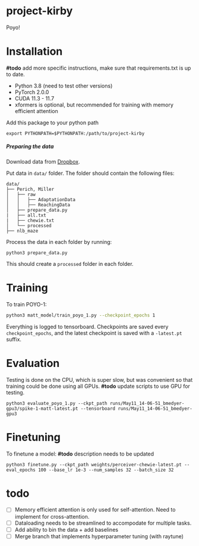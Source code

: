 # project-kirby
Poyo!

# Installation

**#todo** add more specific instructions, make sure that requirements.txt is up to date.
- Python 3.8 (need to test other versions)
- PyTorch 2.0.0
- CUDA 11.3 - 11.7 
- xformers is optional, but recommended for training with memory efficient attention

Add this package to your python path
```
export PYTHONPATH=$PYTHONPATH:/path/to/project-kirby
```


##### Preparing the data

Download data from [Dropbox](https://www.dropbox.com/scl/fo/j9wwle1ta0r4hpxqu885n/h?dl=0&rlkey=o6mf1l1y9c5i3npeetwqi1krl).

Put data in `data/` folder. The folder should contain the following files:
```
data/
├── Perich, Miller
│   ├── raw
│   │   ├── AdaptationData
│   │   ├── ReachingData
│   ├── prepare_data.py
|   ├── all.txt
|   ├── chewie.txt
│   └── processed
├── nlb_maze
```

Process the data in each folder by running:
```
python3 prepare_data.py
```
This should create a `processed` folder in each folder.

# Training
To train POYO-1:
```bash
python3 matt_model/train_poyo_1.py --checkpoint_epochs 1
```
Everything is logged to tensorboard. Checkpoints are saved every `checkpoint_epochs`, and the latest checkpoint is saved with a `-latest.pt` suffix.

# Evaluation
Testing is done on the CPU, which is super slow, but was convenient so that training could be done using all GPUs. **#todo** update scripts to use GPU for testing.
```
python3 evaluate_poyo_1.py --ckpt_path runs/May11_14-06-51_bmedyer-gpu3/spike-1-matt-latest.pt --tensorboard runs/May11_14-06-51_bmedyer-gpu3
```

# Finetuning
To finetune a model: **#todo** description needs to be updated
```
python3 finetune.py --ckpt_path weights/perceiver-chewie-latest.pt --eval_epochs 100 --base_lr 1e-3 --num_samples 32 --batch_size 32
```


# todo
- [ ] Memory efficient attention is only used for self-attention. Need to implement for cross-attention.
- [ ] Dataloading needs to be streamlined to accompodate for multiple tasks.
- [ ] Add ability to bin the data + add baselines 
- [ ] Merge branch that implements hyperparameter tuning (with raytune)
